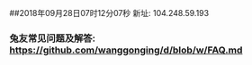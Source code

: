 ##2018年09月28日07时12分07秒 新址: 104.248.59.193
### 兔友常见问题及解答: https://github.com/wanggonging/d/blob/w/FAQ.md
